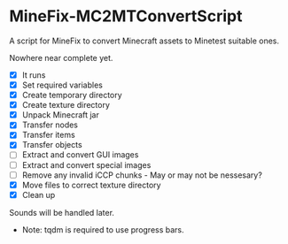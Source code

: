 # MineFix-MC2MTConvertScript
A script for MineFix to convert Minecraft assets to Minetest suitable ones.

Nowhere near complete yet.

- [x] It runs
- [x] Set required variables
- [x] Create temporary directory
- [x] Create texture directory
- [x] Unpack Minecraft jar
- [x] Transfer nodes
- [x] Transfer items
- [x] Transfer objects
- [ ] Extract and convert GUI images
- [ ] Extract and convert special images
- [ ] Remove any invalid iCCP chunks - May or may not be nessesary?
- [x] Move files to correct texture directory
- [x] Clean up

Sounds will be handled later.

* Note: tqdm is required to use progress bars.
